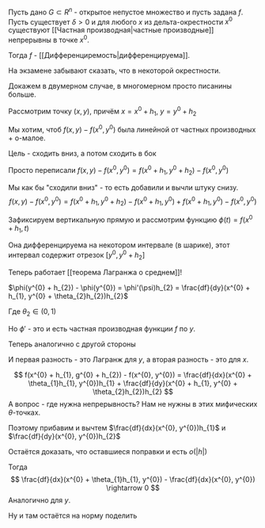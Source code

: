 Пусть дано $G \subset R^{n}$ - открытое непустое множество и пусть задана $f$. Пусть существует $\delta > 0$ и для любого $x$ из дельта-окрестности $x^{0}$ существуют [[Частная производная|частные производные]] непрерывны в точке $x^{0}$.

Тогда $f$ - [[Дифференциремость|дифференцируема]].

На экзамене забывают сказать, что в некоторой окрестности.

Докажем в двумерном случае, в многомерном просто писанины больше.

Рассмотрим точку $(x, y)$, причём $x = x^{0} + h_{1}$, $y = y^{0} + h_{2}$

Мы хотим, чтоб $f(x, y) - f(x^{0}, y^{0})$ была линейной от частных производных + о-малое.

Цель - сходить вниз, а потом сходить в бок

Просто переписали
$f(x, y) - f(x^{0}, y^{0}) = f(x^{0} + h_{1}, y^{0} + h_{2}) - f(x^{0}, y^{0})$

Мы как бы "сходили вниз" - то есть добавили и вычли штуку снизу.
$$
f(x, y) - f(x^{0}, y^{0}) = f(x^{0} + h_{1}, y^{0} + h_{2}) - f(x^{0} + h_{1}, y^{0}) + f(x^{0} + h_{1}, y^{0}) - f(x^{0}, y^{0})
$$

Зафиксируем вертикальную прямую и рассмотрим функцию $\phi(t) = f(x^{0} + h_{1}, t)$

Она дифференцируема на некотором интервале (в шарике), этот интервал содержит отрезок $[y^{0}, y^{0} + h_{2}]$

Теперь работает [[теорема Лагранжа о среднем]]!

$\phi(y^{0} + h_{2}) - \phi(y^{0}) = \phi'(\psi)h_{2} = \frac{df}{dy}(x^{0} + h_{1}, y^{0} + \theta_{2}h_{2})h_{2}$

Где $\theta_{2} \in (0, 1)$

Но $\phi'$ - это и есть частная производная функции $f$ по $y$.

Теперь аналогично с другой стороны

И первая разность - это Лагранж для $y$, а вторая разность - это для $x$.

$$
f(x^{0} + h_{1}, g^{0} + h_{2}) - f(x^{0}, y^{0}) = \frac{df}{dx}(x^{0} + \theta_{1}h_{1}, y^{0})h_{1} + \frac{df}{dy}(x^{0} + h_{1}, y^{0} + \theta_{2}h_{2})h_{2}
$$
А вопрос - где нужна непрерывность? Нам не нужны в этих мифических $\theta$-точках.

Поэтому прибавим и вычтем $\frac{df}{dx}(x^{0}, y^{0})h_{1}$ и $\frac{df}{dy}(x^{0}, y^{0})h_{2}$

Остаётся доказать, что оставшиеся поправки и есть $o(|h|)$

Тогда
$$
\frac{df}{dx}(x^{0} + \theta_{1}h_{1}, y^{0}) - \frac{df}{dx}(x^{0}, y^{0}) \rightarrow 0
$$
Аналогично для $y$.

Ну и там остаётся на норму поделить